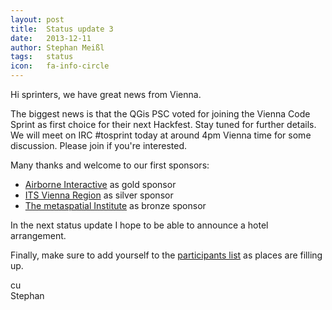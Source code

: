 ```yaml
---
layout: post
title:  Status update 3
date:   2013-12-11
author: Stephan Meißl
tags:   status
icon:   fa-info-circle
---
```


Hi sprinters, we have great news from Vienna.

The biggest news is that the QGis PSC voted for joining the Vienna Code 
Sprint as first choice for their next Hackfest. Stay tuned for further 
details. We will meet on IRC #tosprint today at around 4pm Vienna time for 
some discussion. Please join if you're interested.

Many thanks and welcome to our first sponsors:

* [Airborne Interactive](http://airborne.aero/) as gold sponsor
* [ITS Vienna Region](http://www.anachb.at/mehr) as silver sponsor
* [The metaspatial Institute](http://www.metaspatial.net/en/institute) as
  bronze sponsor

In the next status update I hope to be able to announce a hotel arrangement.

Finally, make sure to add yourself to the [participants 
list](http://wiki.osgeo.org/wiki/Vienna_Code_Sprint_2014#Participants) as 
places are filling up.

cu  
Stephan
